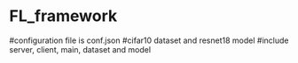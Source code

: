 # FL_framework
#configuration file is conf.json
#cifar10 dataset and resnet18 model
#include server, client, main, dataset and model

